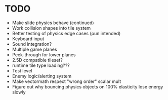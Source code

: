 # TODO
* Make slide physics behave (continued)
* Work collision shapes into tile system
* Better testing of physics edge cases (pun intended)
* Keyboard input
* Sound integration?
* Multiple game planes
* Peek-through for lower planes
* 2.5D compatible tileset?
* runtime tile type loading???
* Test level
* Enemy logic/alerting system
* Make vectormath respect "wrong order" scalar mult
* Figure out why bouncing physics objects on 100% elasticity lose energy slowly